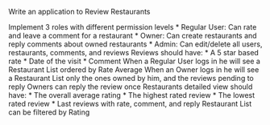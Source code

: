 Write an application to Review Restaurants

Implement 3 roles with different permission levels
    * Regular User: Can rate and leave a comment for a restaurant
    * Owner: Can create restaurants and reply comments about owned restaurants
    * Admin: Can edit/delete all users, restaurants, comments, and reviews
Reviews should have:
    * A 5 star based rate
    * Date of the visit
    * Comment
When a Regular User logs in he will see a Restaurant List ordered by Rate Average
When an Owner logs in he will see a Restaurant List only the ones owned by him, and the reviews pending to reply
Owners can reply the review once
Restaurants detailed view should have:
    * The overall average rating
    * The highest rated review
    * The lowest rated review
    * Last reviews with rate, comment, and reply
Restaurant List can be filtered by Rating
